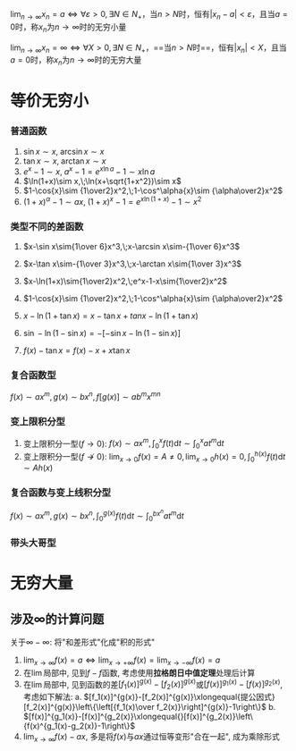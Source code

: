 $\lim_{n\to\infty}x_n=a\Leftrightarrow\forall\varepsilon>0,\exists{N}\in{N_+}$，当$n>N$时，恒有$|x_n-a|<\varepsilon$，且当$a=0$时，称$x_n$为$n\to\infty$时的无穷小量

$\lim_{n\to\infty}x_n=\infty\Leftrightarrow\forall{X}>0,\exists{N}\in{N_+}$，==当$n>N$时==，恒有$|x_n|<X$，且当$a=0$时，称$x_n$为$n\to\infty$时的无穷大量
 
# 等价无穷小

### 普通函数

1. $\sin x\sim x,\;\arcsin x\sim x$
2. $\tan x\sim x,\;\arctan x\sim x$
3. $e^x-1\sim x,\;a^x-1=e^{x\ln{a}}-1\sim x\ln{a}$
4. $\ln(1+x)\sim x,\;\ln(x+\sqrt{1+x^2})\sim x$
5. $1-\cos{x}\sim {1\over2}x^2,\;1-\cos^\alpha{x}\sim {\alpha\over2}x^2$
6. $(1+x)^\alpha-1\sim ax,\;(1+x)^x-1=e^{x\ln(1+x)}-1\sim x^2$

### 类型不同的差函数

1. $x-\sin x\sim{1\over 6}x^3,\;x-\arcsin x\sim-{1\over 6}x^3$
2. $x-\tan x\sim-{1\over 3}x^3,\;x-\arctan x\sim{1\over 3}x^3$
3. $x-\ln(1+x)\sim{1\over2}x^2,\;e^x-1-x\sim{1\over2}x^2$
4. $1-\cos{x}\sim {1\over2}x^2,\;1-\cos^\alpha{x}\sim {\alpha\over2}x^2$

5. $x-\ln(1+\tan x)=x-\tan{x}+tan{x}-\ln(1+\tan x)$
6. $\sin-\ln(1-\sin x)=-[-\sin{x}-\ln(1-\sin x)]$
7. $f(x)-\tan{x}=f(x)-x+x\tan{x}$

### 复合函数型

$f(x)\sim ax^m,g(x)\sim bx^n,f[g(x)]\sim ab^mx^{mn}$

### 变上限积分型

1. 变上限积分一型($f\to 0$): $f(x)\sim ax^m,\int^x_0f(t)\mathrm{d}t\sim\int^x_0at^{m}\mathrm{d}t$
2. 变上限积分一型($f\nrightarrow 0$): $\lim_{x\to0}f(x)=A\neq0,\lim_{x\to0}h(x)=0,\int^{h(x)}_0f(t)\mathrm{d}t\sim Ah(x)$

### 复合函数与变上线积分型

$f(x)\sim ax^m,g(x)\sim bx^n,\int^{g(x)}_0f(t)\mathrm{d}t\sim\int^{bx^n}_0at^m\mathrm{d}t$

### 带头大哥型

# 无穷大量

## 涉及$\infty$的计算问题

关于$\infty-\infty$: 将"和差形式"化成"积的形式"
1. $\lim_{x\to\infty}f(x)=a\Leftrightarrow \lim_{x\to+\infty}f(x)=\lim_{x\to-\infty}f(x)=a$
2. 在$\lim$局部中, 见到$f-f$函数, 考虑使用**拉格朗日中值定理**处理后计算
3. 在$\lim$局部中, 见到函数的差$[f_1(x)]^{g(x)}-[f_2(x)]^{g(x)}$或$[f(x)]^{g_1(x)}-[f(x)]^{g_2(x)}$, 考虑如下解法:
   a. $[f_1(x)]^{g(x)}-[f_2(x)]^{g(x)}\xlongequal{提公因式}[f_2(x)]^{g(x)}\left\{\left[{f_1(x)\over f_2(x)}\right]^{g(x)}-1\right\}$
   b. $[f(x)]^{g_1(x)}-[f(x)]^{g_2(x)}\xlongequal{}[f(x)]^{g_2(x)}\left\{f(x)^{g_1(x)-g_2(x)}-1\right\}$
4. $\lim_{x\to\infty}f(x)-ax$, 多是将$f(x)$与$ax$通过恒等变形"合在一起", 成为乘除形式
